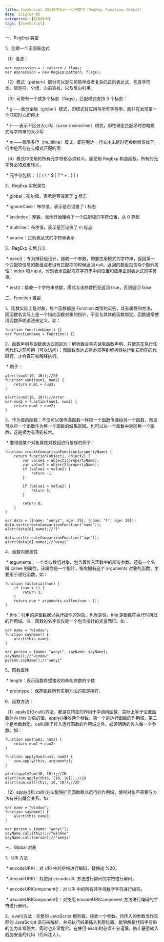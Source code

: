 ```yaml
---
title: JavaScript 高级程序设计——引用类型（RegExp、Function、Global）
date: 2012-04-05
categories: [前端技术]
tags: [JavaScript]
---
```


一、RegExp 类型

1、创建一个正则表达式

（1）语法：
```
var expression = / pattern / flags;
var expression = new RegExp(pattern, flags);
```

（2）模式（pattern）部分可以是任何简单或者复杂的正则表达式，包含字符类、限定符、分组、向前查找、以及反向引用。

（3）可带有一个或多个标志（flags），匹配模式支持 3 个标志：

 \*
g——表示全局（global）模式，即模式将应用与所有字符串，而非在发现第一个匹配时立即停止

 \*
i——表示不区分大小写（case-insensitive）模式，即在确定匹配项时忽略模式与字符串的大小写

 \*
m——表示多行（multiline）模式，即在到达一行文本末尾时还会继续查找下一行中是否存在与模式匹配的项

（4）模式中使用的所有元字符都必须转义，而使用 RegExp
构造函数，所有的元字符必须双重转义。

 \* 元字符包括： ( [ { \\ \^ \$ | ? \* + . } ] ) 


2、RegExp 实例属性

 \* global：布尔值，表示是否设置了 g 标志

 \* ignoreCase：布尔值，表示是否设置了 i 标志

 \* lastIndex：整数，表示开始搜索下一个匹配项的字符位置，从 0 算起

 \* multiline：布尔值，表示是否设置了 m 标志

 \* source：正则表达式的字符串表示


3、RegExp 实例方法

 \*
exec()：专为捕获组设计，接收一个参数，即要应用模式的字符串，返回第一个匹配项信息的数组或者没有匹配项的时候返回
null。返回的数组包含两个额外属性：index 和
input，分别表示匹配项在字符串中的位置和应用正则表达式的字符串。

 \* test()：接收一个字符串参数，模式与该参数匹配返回 true，否则返回 false


二、Function 类型

1、函数实际上是对象，每个函数都是 Function
类型的实例，具有属性和方法，而函数名实际上是一个指向函数对象的指针，不会与具体的函数绑定。函数通常使用函数声明语法来定义，如：
```
function functionName() {}
var functionName = function() {}
```

2、函数声明与函数表达式的区别：解析器会率先读取函数声明，并使其在执行任何代码之前可用（可以访问）；而函数表达式则必须等到解析器执行到它所在的代码行，才会真正被解释执行。

 \* 例子：
```
alert(sum1(10, 10));//20
function sum1(num1, num2) {
	return num1 + num2;
}

alert(sum2(10, 10));//error
var sum2 = function(num1, num2) {
	return num1 + num2;
}
```

3、作为值的函数：不仅可以像传递函数一样把一个函数传递给另一个函数，而且可以将一个函数作为另一个函数的结果返回。也可以从一个函数中返回另一个函数，这是极为有用的技术。

 \* 要根据某个对象属性对数组进行排序的例子：
```
function createComparisonFunction(propertyName) {
	return function(object1, object2) {
		var value1 = object1[propertyName];
		var value2 = object2[propertyName];
		if (value1 < value2) {
			return -1;
		}

		if (value1 > value2) {
			return 1;
		}

		return 0;
	}
}

var data = [{name: "wenyi", age: 25}, {name: "l", age: 26}];
data.sort(createComparisonFunction("name"));
alert(data[0].name);//"l"

data.sort(createComparisonFunction("age"));
alert(data[0].name);//"wenyi"
```

4、函数内部属性

 \* arguments：一个类似数组对象，包含着传入函数中的所有参数。还有一个名叫
callee 的属性，该属性是一个指针，指向拥有这个 arguments
对象的函数，主要用于递归函数。如：
```
function factorial(num) {
	if (num < 1) {
		return 1;
	}
	return num * arguments.callee(num - 1);
}
```

 \* this：引用的是函数据以执行操作的对象，也就是说，this
是函数在执行时所处的作用域。注：函数的名字仅仅是一个包含指针的变量而已。如：
```
var name = "window";
function sayName() {
	alert(this.name);
}

var person = {name: "wenyi", sayName: sayName};
sayName();//"window"
person.sayName();//"wenyi"
```

5、函数属性

 \* length：表示函数希望接收的命名参数的个数

 \* prototype： 保存函数所有实例方法的真是所在。


6、函数方法：

（1）apply()和
call()方法，都是在特定的作用于中调用函数，实际上等于设置函数体内 this
对象的值。apply()接收两个参数，第一个是运行函数的作用域，第二个是参数数组。call()除了传入运行函数的作用域之外，必须明确的传入每一个参数。如：
```
function sum(num1, num2) {
	return num1 + num2;
}

function applySum(num1, num2) {
	sum.apply(this, arguments);
}

alert(applySum(10, 10));//20
alert(sum.apply(this, [10, 10]));//20
alert(sum.call(this, 10, 10));//20
```

（2）apply()和
call()方法能够扩充函数赖以运行的作用域，使得对象不需要与方法有任何耦合关系。如：
```
var name = "window";
function sayName() {
	alert(this.name);
}

var person = {name: "wenyi"};
sayName.call(this);//"window"
sayName.call(person);//"wenyi"
```

三、Global 对象

1、URI 方法

 \* encodeURI()：对 URI 中的空格进行编码，替换成 %20。

 \* decodeURI()：对使用 encodeURI 方法进行编码的字符进行解码。

 \* encodeURIComponent()：对 URI 中的所有非字母数字字符进行编码。

 \* decodeURIComponent()：对使用 encodeURIComponent
方法进行编码的字符进行解码。


2、eval()方法：完整的 JavaScript
解析器，接收一个参数，将传入的参数当作实际的 JavaScript
语句来解析，并把执行结果插入到原位置。能够解析代码字符串的能力非常强大，同时也非常危险。在使用
eval()时必须十分谨慎，防止恶意输入威胁安全的代码（代码注入）。

